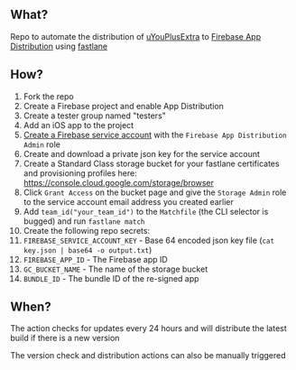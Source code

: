 ## What?

Repo to automate the distribution of [uYouPlusExtra](https://github.com/arichorn/uYouPlusExtra) to [Firebase App Distribution](https://firebase.google.com/docs/app-distribution) using [fastlane](https://fastlane.tools)

## How?

1. Fork the repo
2. Create a Firebase project and enable App Distribution
3. Create a tester group named "testers"
4. Add an iOS app to the project
5. [Create a Firebase service account](https://console.cloud.google.com/projectselector2/iam-admin/serviceaccounts) with the `Firebase App Distribution Admin` role
6. Create and download a private json key for the service account
7. Create a Standard Class storage bucket for your fastlane certificates and provisioning profiles here: https://console.cloud.google.com/storage/browser
8. Click `Grant Access` on the bucket page and give the `Storage Admin` role to the service account email address you created earlier
9. Add `team_id("your_team_id")` to the `Matchfile` (the CLI selector is bugged) and run `fastlane match`
10. Create the following repo secrets:
   1. `FIREBASE_SERVICE_ACCOUNT_KEY` - Base 64 encoded json key file (`cat key.json | base64 -o output.txt`)
   2. `FIREBASE_APP_ID` - The Firebase app ID
   3. `GC_BUCKET_NAME` - The name of the storage bucket
   4. `BUNDLE_ID` - The bundle ID of the re-signed app

## When?

The action checks for updates every 24 hours and will distribute the latest build if there is a new version

The version check and distribution actions can also be manually triggered